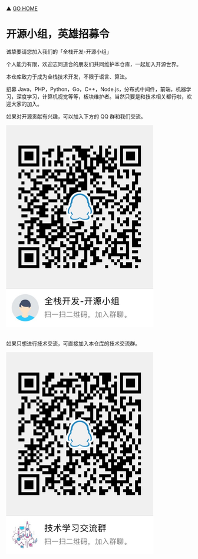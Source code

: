 ▲ [GO HOME](https://github.com/frank-lam/2019_campus_apply)

# 开源小组，英雄招募令

诚挚要请您加入我们的「全栈开发-开源小组」

个人能力有限，欢迎志同道合的朋友们共同维护本仓库，一起加入开源世界。

本仓库致力于成为全栈技术开发，不限于语言、算法。

招募 Java，PHP，Python，Go，C++，Node.js，分布式中间件，前端，机器学习，深度学习，计算机视觉等等，板块维护者。当然只要是和技术相关都行啦，欢迎大家的加入。



如果对开源贡献有兴趣，可以加入下方的 QQ 群和我们交流。

<div align="left"> <img src="assets/1541754016518.png" width="400px"/></div><br/>



如果只想进行技术交流，可直接加入本仓库的技术交流群。

<div align="left"> <img src="assets/1541989798280.png" width="400px"/></div><br/>

